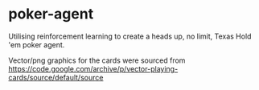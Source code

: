 # poker-agent
Utilising reinforcement learning to create a heads up, no limit, Texas Hold 'em poker agent. 

Vector/png graphics for the cards were sourced from https://code.google.com/archive/p/vector-playing-cards/source/default/source